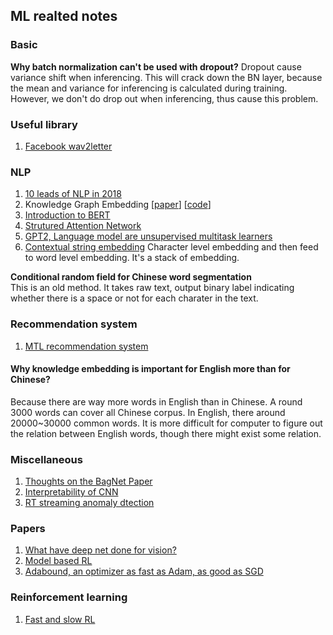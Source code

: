 ## ML realted notes

### Basic
**Why batch normalization can't be used with dropout?**
Dropout cause variance shift when inferencing. This will crack down the BN layer, because the mean and variance for inferencing is calculated during training.
However, we don't do drop out when inferencing, thus cause this problem.

### Useful library
1. [Facebook wav2letter](https://code.fb.com/ai-research/wav2letter/)

### NLP 
1. [10 leads of NLP in 2018](http://ruder.io/10-exciting-ideas-of-2018-in-nlp/)
2. Knowledge Graph Embedding \[[paper](https://arxiv.org/pdf/1811.04588.pdf)\] \[[code](https://github.com/davidlvxin/TransC)\]
3. [Introduction to BERT](http://bangqu.com/hiA591.html)
4. [Strutured Attention Network](https://arxiv.org/abs/1702.00887)
5. [GPT2, Language model are unsupervised multitask learners](https://openai.com/blog/better-language-models/)
6. [Contextual string embedding](http://alanakbik.github.io/papers/coling2018.pdf)
    Character level embedding and then feed to word level embedding. It's a stack of embedding.

**Conditional random field for Chinese word segmentation** <br />
This is an old method. It takes raw text, output binary label indicating whether there is a space or not for each charater in the text.

### Recommendation system
1. [MTL recommendation system](https://www.insight-centre.org/sites/default/files/publications/17.293_why_i_like_it_multi_task_learning_for_recommendation_and_explanation.pdf)

#### Why knowledge embedding is important for English more than for Chinese?
Because there are way more words in English than in Chinese. A round 3000 words can cover all Chinese corpus. In English, there around 20000~30000 common words. It is more difficult for computer to figure out the relation between English words, though there might exist some relation.

### Miscellaneous
1. [Thoughts on the BagNet Paper](https://blog.evjang.com/2019/02/bagnet.html)
2. [Interpretability of CNN](https://zhuanlan.zhihu.com/p/30074544)
3. [RT streaming anomaly dtection](https://towardsdatascience.com/real-time-streaming-and-anomaly-detection-pipeline-on-aws-cbd0bef6f20e)

### Papers
1. [What have deep net done for vision?](https://arxiv.org/pdf/1805.04025.pdf)
2. [Model based RL](https://medium.com/syncedreview/google-brain-simple-complete-model-based-reinforcement-learning-for-atari-b350a960921c)
3. [Adabound, an optimizer as fast as Adam, as good as SGD](https://github.com/Luolc/AdaBound)

### Reinforcement learning
1. [Fast and slow RL](https://www.cell.com/trends/cognitive-sciences/fulltext/S1364-6613(19)30061-0)
